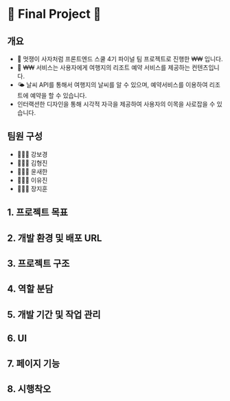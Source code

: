 # 🍙 Final Project 🍙

## 개요
- 🦁 멋쟁이 사자처럼 프론트엔드 스쿨 4기 파이널 팀 프로젝트로 진행한 ₩₩ 입니다.
- 🏨 ₩₩ 서비스는 사용자에게 여행지의 리조트 예약 서비스를 제공하는 컨텐츠입니다.
- 🌤️ 날씨 API를 통해서 여행지의 날씨를 알 수 있으며, 예약서비스를 이용하여 리조트에 예약을 할 수 있습니다.
- 인터랙션한 디자인을 통해 시각적 자극을 제공하여 사용자의 이목을 사로잡을 수 있습니다.

## 팀원 구성
- 🙋🏻‍♀️ 강보경  
- 🙋🏼‍♂️ 김형진
- 🙋🏼‍♂️ 윤새한
- 🙋🏻‍♀️ 이유진
- 🙋🏼‍♂️ 장지훈

## 1. 프로젝트 목표
## 2. 개발 환경 및 배포 URL
## 3. 프로젝트 구조
## 4. 역할 분담
## 5. 개발 기간 및 작업 관리
## 6. UI
## 7. 페이지 기능
## 8. 시행착오